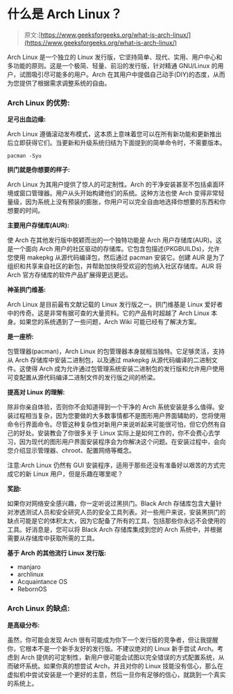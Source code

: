 # 什么是 Arch Linux？

> 原文:[https://www.geeksforgeeks.org/what-is-arch-linux/](https://www.geeksforgeeks.org/what-is-arch-linux/)

Arch Linux 是一个独立的 Linux 发行版，它坚持简单、现代、实用、用户中心和多功能的原则。这是一个极简、轻量、前沿的发行版，针对精通 GNU/Linux 的用户，试图吸引尽可能多的用户。Arch 在其用户中提倡自己动手(DIY)的态度，从而为您提供了根据需求调整系统的自由。

### **Arch Linux 的优势:**

**足弓出血边缘:**

Arch Linux 遵循滚动发布模式，这本质上意味着您可以在所有新功能和更新推出后立即获得它们。当更新和升级系统归结为下面提到的简单命令时，不需要版本。

```
pacman -Syu
```

**拱门就是你想要的样子:**

Arch Linux 为其用户提供了惊人的可定制性。Arch 的干净安装甚至不包括桌面环境或窗口管理器。用户从头开始构建他们的系统。这种方法也使 Arch 变得非常轻量级，因为系统上没有预装的膨胀，你用户可以完全自由地选择你想要的东西和你想要的时间。

**主要用户存储库(AUR):**

使 Arch 在其他发行版中脱颖而出的一个独特功能是 Arch 用户存储库(AUR)。这是一个面向 Arch 用户的社区驱动的存储库。它包含包描述(PKGBUILDs)，允许您使用 makepkg 从源代码编译包，然后通过 pacman 安装它。创建 AUR 是为了组织和共享来自社区的新包，并帮助加快将受欢迎的包纳入社区存储库。AUR 将 Arch 官方存储库的软件产品扩展得更远更远。

**神圣拱门维基:**

Arch Linux 是目前最有文献记载的 Linux 发行版之一。拱门维基是 Linux 爱好者中的传奇。这是非常有据可查的大量资料。它的产品有时超越了 Arch Linux 本身。如果您的系统遇到了一些问题，Arch Wiki 可能已经有了解决方案。

**是一座桥:**

包管理器(pacman)，Arch Linux 的包管理器本身就相当独特。它足够灵活，支持从 Arch 存储库中安装二进制包，以及通过 makepkg 从源代码编译的二进制文件。这使得 Arch 成为允许通过包管理系统安装二进制包的发行版和允许用户使用可变配置从源代码编译二进制文件的发行版之间的桥梁。

**提高对 Linux 的理解:**

除非你亲自体验，否则你不会知道得到一个干净的 Arch 系统安装是多么值得。安装过程相当复杂，因为您要做的大多数事情都不是图形用户界面辅助的，您将使用命令行界面命令。尽管这种复杂性对新用户来说听起来可能很可怕，但它仍然有自己的好处。安装教会了你很多关于 Linux 实际上是如何工作的，你不会费心去学习，因为现代的图形用户界面安装程序会为你解决这个问题。在安装过程中，会向您介绍显示管理器、chroot、配置网络等概念。

注意:Arch Linux 仍然有 GUI 安装程序，适用于那些还没有准备好以艰苦的方式完成它的新 Linux 用户，但是乐趣在哪里呢？

**奖励:**

如果你对网络安全感兴趣，你一定听说过黑拱门。Black Arch 存储库包含大量针对渗透测试人员和安全研究人员的安全工具列表。对一些用户来说，安装黑拱门的缺点可能是它的体积太大，因为它配备了所有的工具，包括那些你永远不会使用的工具。好消息是，您可以将 Black Arch 存储库集成到您的 Arch 系统中，并根据需要从存储库中获取所需的工具。

**基于 Arch 的其他流行 Linux 发行版:**

*   manjaro
*   archlinux
*   Acquaintance OS
*   RebornOS

### **Arch Linux 的缺点:**

**是高级分布:**

虽然，你可能会发现 Arch 很有可能成为你下一个发行版的竞争者，但让我提醒你，它根本不是一个新手友好的发行版。不建议绝对的 Linux 新手尝试 Arch。考虑到 Arch 提供的可定制性，新用户很可能会试图以完全错误的方式配置系统，从而破坏系统。如果你真的想尝试 Arch，并且对你的 Linux 技能没有信心，那么在虚拟机中尝试安装是一个更好的主意，然后一旦你有足够的信心，就跳到一个真实的系统上。